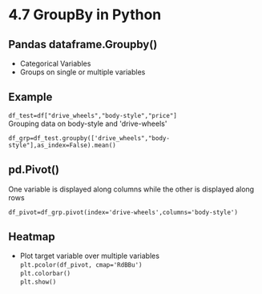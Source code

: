 # 4.7 GroupBy in Python

## Pandas dataframe.Groupby()
* Categorical Variables
* Groups on single or multiple variables


## Example
`df_test=df["drive_wheels","body-style","price"]`  
 Grouping data on body-style and 'drive-wheels'

 `df_grp=df_test.groupby(['drive_wheels","body-style"],as_index=False).mean()` 

 ## pd.Pivot()
 One variable is displayed along columns while the other is displayed along rows 

 `df_pivot=df_grp.pivot(index='drive-wheels',columns='body-style')`

 ## Heatmap
 * Plot target variable over multiple variables  
 `plt.pcolor(df_pivot, cmap='RdBBu')`  
 `plt.colorbar()`  
 `plt.show()`
